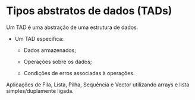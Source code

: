 # Tipos abstratos de dados (TADs)

Um TAD é uma abstração de uma estrutura de dados.

- Um TAD especifica: 

    - Dados armazenados;

    - Operações sobre os dados;

    - Condições de erros associadas à operações.


 Aplicações de Fila, Lista, Pilha, Sequência e Vector utilizando arrays e lista simples/duplamente ligada.
